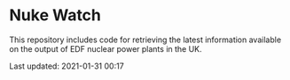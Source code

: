 # Nuke Watch

This repository includes code for retrieving the latest information available on the output of EDF nuclear power plants in the UK.

Last updated: 2021-01-31 00:17